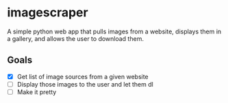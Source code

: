 # imagescraper
A simple python web app that pulls images from a website, displays them in a gallery, and allows the user to download them.

## Goals
- [x] Get list of image sources from a given website
- [ ] Display those images to the user and let them dl
- [ ] Make it pretty
